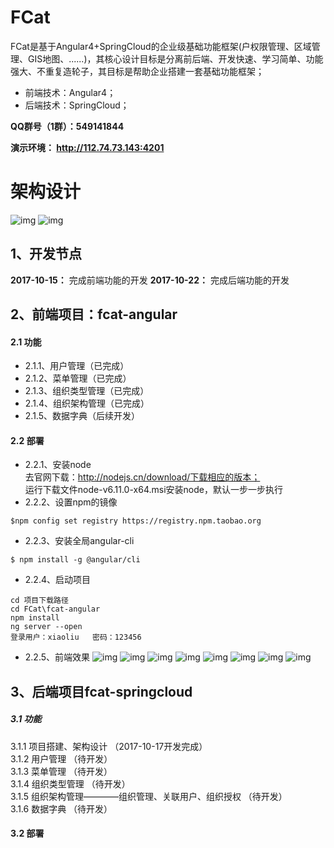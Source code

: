 #  **FCat** 
FCat是基于Angular4+SpringCloud的企业级基础功能框架(户权限管理、区域管理、GIS地图、......)，其核心设计目标是分离前后端、开发快速、学习简单、功能强大、不重复造轮子，其目标是帮助企业搭建一套基础功能框架；

- 前端技术：Angular4；
- 后端技术：SpringCloud；

 **QQ群号（1群）：549141844**   

 **演示环境： http://112.74.73.143:4201**  

# 架构设计
![img](https://www.processon.com/view/link/5954b887e4b0ad619ac73247)
![img](http://upload-images.jianshu.io/upload_images/6756205-958d2aa428d1bea6.png?imageMogr2/auto-orient/strip)

## 1、开发节点
  **2017-10-15：** 完成前端功能的开发
  **2017-10-22：** 完成后端功能的开发

## 2、前端项目：fcat-angular
#### 2.1 功能
- 2.1.1、用户管理（已完成）
- 2.1.2、菜单管理（已完成）
- 2.1.3、组织类型管理（已完成）
- 2.1.4、组织架构管理（已完成）
- 2.1.5、数据字典（后续开发）

#### 2.2 部署
- 2.2.1、安装node  
去官网下载：http://nodejs.cn/download/下载相应的版本；  
运行下载文件node-v6.11.0-x64.msi安装node，默认一步一步执行  
- 2.2.2、设置npm的镜像  
```
$npm config set registry https://registry.npm.taobao.org
```
- 2.2.3、安装全局angular-cli
```
$ npm install -g @angular/cli
```

- 2.2.4、启动项目
```
cd 项目下载路径
cd FCat\fcat-angular
npm install
ng server --open
登录用户：xiaoliu   密码：123456
```


- 2.2.5、前端效果
![img](http://upload-images.jianshu.io/upload_images/6756205-77654260d96f4a5f.jpg?imageMogr2/auto-orient/strip%7CimageView2/2/w/1240)
![img](http://upload-images.jianshu.io/upload_images/6756205-34394cea5f742c60.jpg?imageMogr2/auto-orient/strip%7CimageView2/2/w/1240)
![img](http://upload-images.jianshu.io/upload_images/6756205-9d04f049e89ac986.jpg?imageMogr2/auto-orient/strip%7CimageView2/2/w/1240)
![img](http://upload-images.jianshu.io/upload_images/6756205-065369a0f34f4cfa.jpg?imageMogr2/auto-orient/strip%7CimageView2/2/w/1240)
![img](http://upload-images.jianshu.io/upload_images/6756205-9c372a7abfce3674.jpg?imageMogr2/auto-orient/strip%7CimageView2/2/w/1240)
![img](http://upload-images.jianshu.io/upload_images/6756205-ae87eb83261dc2b7.png?imageMogr2/auto-orient/strip%7CimageView2/2/w/1240)
![img](http://upload-images.jianshu.io/upload_images/6756205-5735e4281266cd28.jpg?imageMogr2/auto-orient/strip%7CimageView2/2/w/1240)
![img](http://upload-images.jianshu.io/upload_images/6756205-97b82ad220708088.jpg?imageMogr2/auto-orient/strip%7CimageView2/2/w/1240)

## 3、后端项目fcat-springcloud  
##### 3.1 功能  
3.1.1 项目搭建、架构设计 （2017-10-17开发完成）    
3.1.2 用户管理 （待开发）  
3.1.3 菜单管理 （待开发）  
3.1.4 组织类型管理 （待开发）  
3.1.5 组织架构管理————组织管理、关联用户、组织授权 （待开发）  
3.1.6 数据字典 （待开发）  

#### 3.2 部署
